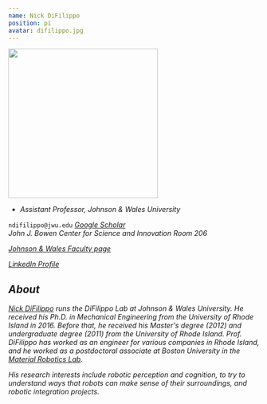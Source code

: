 ```yaml
---
name: Nick DiFilippo
position: pi
avatar: difilippo.jpg
---
```


<img width="300" src="{{site.baseurl}}/images/people/{{page.avatar}}" data-action="zoom">

- _Assistant Professor, Johnson & Wales University_<br>

<i class="fa fa-envelope-o"></i> `ndifilippo@jwu.edu`
<i class="fa fa-google" /> [Google Scholar](https://scholar.google.com/citations?user=l2GERisAAAAJ&hl=en) <br />
<i class="fa fa-building" /> John J. Bowen Center for Science and Innovation Room 206

[Johnson & Wales Faculty page](https://www.jwu.edu/faculty/difilippo-nicholas.html)

[LinkedIn Profile](https://www.linkedin.com/in/nick-difilippo-ph-d-98926651/)


## About
[Nick DiFilippo](http://nicholasdifilippo.com/) runs the DiFilippo Lab at Johnson & Wales University. He received his Ph.D. in Mechanical Engineering from the University of Rhode Island in 2016. Before that, he received his Master's degree (2012) and undergraduate degree (2011) from the University of Rhode Island. Prof. DiFilippo has worked as an engineer for various companies in Rhode Island, and he worked as a postdoctoral associate at Boston University in the [Material Robotics Lab](https://sites.bu.edu/mrl/). 

His research interests include robotic perception and cognition, to try to understand ways that robots can make sense of their surroundings, and robotic integration projects.  
